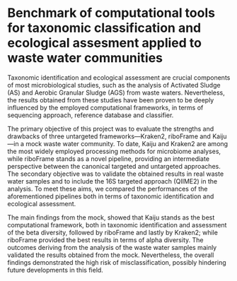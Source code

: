 # Benchmark of computational tools for taxonomic classification and ecological assesment applied to waste water communities

Taxonomic identification and ecological assessment are crucial components of most microbiological studies, such as the analysis of Activated Sludge (AS) and Aerobic Granular Sludge (AGS) from waste waters. Nevertheless, the results obtained from these studies have been proven to be deeply influenced by the employed computational frameworks, in terms of sequencing approach, reference database and classifier.

The primary objective of this project was to evaluate the strengths and drawbacks of three untargeted frameworks—Kraken2, riboFrame and Kaiju—in a mock waste water community. To date, Kaiju and Kraken2 are among the most widely employed processing methods for microbiome analyses, while riboFrame stands as a novel pipeline, providing an intermediate perspective between the canonical targeted and untargeted approaches. The secondary objective was to validate the obtained results in real waste water samples and to include the 16S targeted approach (QIIME2) in the analysis. To meet these aims, we compared the performances of the aforementioned pipelines both in terms of taxonomic identification and ecological assessment. 

The main findings from the mock, showed that Kaiju stands as the best computational framework, both in taxonomic identification and assessment of the beta diversity, followed by riboFrame and lastly by Kraken2; while riboFrame provided the best results in terms of alpha diversity. The outcomes deriving from the analysis of the waste water samples mainly validated the results obtained from the mock. Nevertheless, the overall findings demonstrated the high risk of misclassification, possibly hindering future developments in this field.
